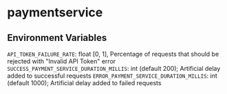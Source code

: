 # paymentservice

## Environment Variables

`API_TOKEN_FAILURE_RATE`: float [0, 1], Percentage of requests that should be rejected with "Invalid API Token" error
`SUCCESS_PAYMENT_SERVICE_DURATION_MILLIS`: int (default 200); Artificial delay added to successful requests
`ERROR_PAYMENT_SERVICE_DURATION_MILLIS`: int (default 1000); Artificial delay added to failed requests